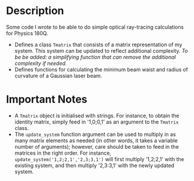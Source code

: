 # Description

Some code I wrote to be able to do simple optical ray-tracing calculations for Physics 180Q. 
 
- Defines a class `Tmatrix` that consists of a matrix representation of my system. This system can be updated to reflect additional complexity. _To be be added: a simplifying function that can remove the additional complexity if needed._
- Defines functions for calculating the minimum beam waist and radius of curvature of a Gaussian laser beam.

# Important Notes

- A `Tmatrix` object is initialised with strings. For instance, to obtain the identity matrix, simply feed in '1,0;0,1' as an argument to the `Tmatrix` class.
- The `update_system` function argument can be used to multiply in as many matrix elements as needed (in other words, it takes a variable number of arguments); however, care should be taken to feed in the matrices in the right order. For instance, `update_system('1,2;2,1','2,3;3,1')` will first multiply '1,2;2,1' with the existing system, and then multiply '2,3:3,1' with the newly updated system.
